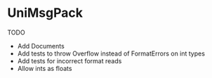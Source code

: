 # UniMsgPack


TODO
- Add Documents
- Add tests to throw Overflow instead of FormatErrors on int types
- Add tests for incorrect format reads
- Allow ints as floats

